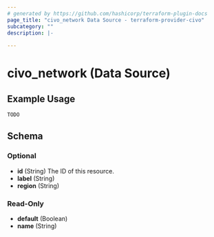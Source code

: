 ```yaml
---
# generated by https://github.com/hashicorp/terraform-plugin-docs
page_title: "civo_network Data Source - terraform-provider-civo"
subcategory: ""
description: |-
  
---
```


# civo_network (Data Source)



## Example Usage

```terraform
TODO
```

<!-- schema generated by tfplugindocs -->
## Schema

### Optional

- **id** (String) The ID of this resource.
- **label** (String)
- **region** (String)

### Read-Only

- **default** (Boolean)
- **name** (String)


